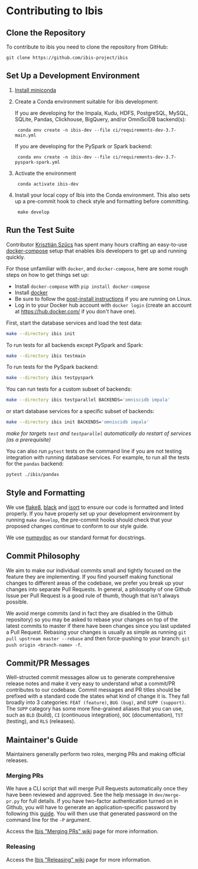 # Contributing to Ibis


## Clone the Repository

To contribute to ibis you need to clone the repository from GitHub:

    git clone https://github.com/ibis-project/ibis


## Set Up a Development Environment

1. [Install miniconda](https://docs.conda.io/en/latest/miniconda.html)
2. Create a Conda environment suitable for ibis development:
   
   If you are developing for the Impala, Kudu, HDFS, PostgreSQL, MySQL, SQLite, Pandas, Clickhouse, BigQuery, and/or OmniSciDB backend(s):

        conda env create -n ibis-dev --file ci/requirements-dev-3.7-main.yml

   If you are developing for the PySpark or Spark backend:

        conda env create -n ibis-dev --file ci/requirements-dev-3.7-pyspark-spark.yml

3. Activate the environment

        conda activate ibis-dev

4. Install your local copy of Ibis into the Conda environment. This also
   sets up a pre-commit hook to check style and formatting before committing.

        make develop


## Run the Test Suite

Contributor [Krisztián Szűcs](https://github.com/kszucs) has spent many hours
crafting an easy-to-use [docker-compose](https://docs.docker.com/compose/)
setup that enables ibis developers to get up and running quickly.

For those unfamiliar with ``docker``, and ``docker-compose``, here are some
rough steps on how to get things set up:

- Install ``docker-compose`` with ``pip install docker-compose``
- Install [docker](https://docs.docker.com/install/)
- Be sure to follow the [post-install instructions](https://docs.docker.com/install/linux/linux-postinstall/) if you are running on Linux.
- Log in to your Docker hub account with ``docker login`` (create an account at <https://hub.docker.com/> if you don't have one).

First, start the database services and load the test data:

```sh
make --directory ibis init
```

To run tests for all backends except PySpark and Spark:
```sh
make --directory ibis testmain
```

To run tests for the PySpark backend:
```sh
make --directory ibis testpyspark
```

You can run tests for a custom subset of backends:

```sh
make --directory ibis testparallel BACKENDS='omniscidb impala'
```

or start database services for a specific subset of backends:

```sh
make --directory ibis init BACKENDS='omniscidb impala'
```

*make for targets `test` and `testparallel` automatically do restart of services (as a prerequisite)*

You can also run ``pytest`` tests on the command line if you are not testing
integration with running database services. For example, to run all the tests
for the ``pandas`` backend:

```sh
pytest ./ibis/pandas
```


## Style and Formatting

We use [flake8](http://flake8.pycqa.org/en/latest/),
[black](https://github.com/psf/black) and
[isort](https://github.com/pre-commit/mirrors-isort) to ensure our code
is formatted and linted properly. If you have properly set up your development
environment by running ``make develop``, the pre-commit hooks should check
that your proposed changes continue to conform to our style guide.

We use [numpydoc](https://numpydoc.readthedocs.io/en/latest/format.html) as
our standard format for docstrings.


## Commit Philosophy

We aim to make our individual commits small and tightly focused on the feature
they are implementing. If you find yourself making functional changes to
different areas of the codebase, we prefer you break up your changes into
separate Pull Requests. In general, a philosophy of one Github Issue per
Pull Request is a good rule of thumb, though that isn't always possible.

We avoid merge commits (and in fact they are disabled in the Github repository)
so you may be asked to rebase your changes on top of the latest commits to
master if there have been changes since you last updated a Pull Request.
Rebasing your changes is usually as simple as running
``git pull upstream master --rebase`` and then force-pushing to your branch:
``git push origin <branch-name> -f``.


## Commit/PR Messages

Well-structed commit messages allow us to generate comprehensive release notes
and make it very easy to understand what a commit/PR contributes to our
codebase. Commit messages and PR titles should be prefixed with a standard
code the states what kind of change it is. They fall broadly into 3 categories:
``FEAT (feature)``, ``BUG (bug)``, and ``SUPP (support)``. The ``SUPP``
category has some more fine-grained aliases that you can use, such as ``BLD``
(build), ``CI`` (continuous integration), ``DOC`` (documentation), ``TST``
(testing), and ``RLS`` (releases).


## Maintainer's Guide

Maintainers generally perform two roles, merging PRs and making official
releases.


### Merging PRs

We have a CLI script that will merge Pull Requests automatically once they have
been reviewed and approved. See the help message in ``dev/merge-pr.py`` for
full details. If you have two-factor authentication turned on in Github, you
will have to generate an application-specific password by following this
[guide](https://help.github.com/en/articles/creating-a-personal-access-token-for-the-command-line).
You will then use that generated password on the command line for the ``-P``
argument.

Access the [Ibis "Merging PRs" wiki](https://github.com/ibis-project/ibis/wiki/Merging-PRs) page
for more information.


### Releasing

Access the [Ibis "Releasing" wiki](https://github.com/ibis-project/ibis/wiki/Releasing-Ibis) page
for more information.
